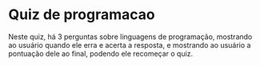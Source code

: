 # Quiz de programacao

Neste quiz, há 3 perguntas sobre linguagens de programação, mostrando ao usuário quando ele erra e acerta a resposta, e mostrando ao usuário a pontuação dele ao final, podendo ele recomeçar o quiz.
